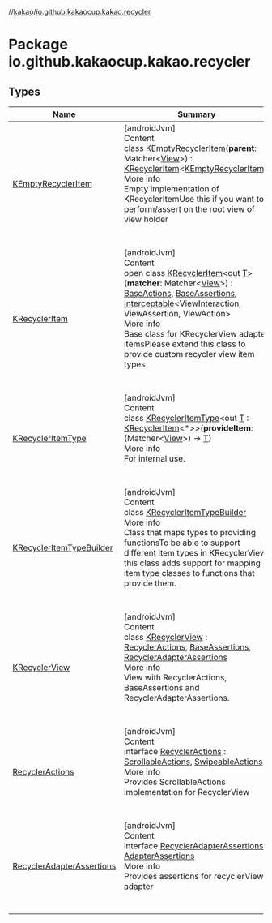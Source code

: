 //[kakao](../../index.md)/[io.github.kakaocup.kakao.recycler](index.md)



# Package io.github.kakaocup.kakao.recycler  


## Types  
  
|  Name |  Summary | 
|---|---|
| <a name="io.github.kakaocup.kakao.recycler/KEmptyRecyclerItem///PointingToDeclaration/"></a>[KEmptyRecyclerItem](-k-empty-recycler-item/index.md)| <a name="io.github.kakaocup.kakao.recycler/KEmptyRecyclerItem///PointingToDeclaration/"></a>[androidJvm]  <br>Content  <br>class [KEmptyRecyclerItem](-k-empty-recycler-item/index.md)(**parent**: Matcher<[View](https://developer.android.com/reference/kotlin/android/view/View.html)>) : [KRecyclerItem](-k-recycler-item/index.md)<[KEmptyRecyclerItem](-k-empty-recycler-item/index.md)>   <br>More info  <br>Empty implementation of KRecyclerItemUse this if you want to perform/assert on the root view of view holder  <br><br><br>|
| <a name="io.github.kakaocup.kakao.recycler/KRecyclerItem///PointingToDeclaration/"></a>[KRecyclerItem](-k-recycler-item/index.md)| <a name="io.github.kakaocup.kakao.recycler/KRecyclerItem///PointingToDeclaration/"></a>[androidJvm]  <br>Content  <br>open class [KRecyclerItem](-k-recycler-item/index.md)<out [T](-k-recycler-item/index.md)>(**matcher**: Matcher<[View](https://developer.android.com/reference/kotlin/android/view/View.html)>) : [BaseActions](../io.github.kakaocup.kakao.common.actions/-base-actions/index.md), [BaseAssertions](../io.github.kakaocup.kakao.common.assertions/-base-assertions/index.md), [Interceptable](../io.github.kakaocup.kakao.intercept/-interceptable/index.md)<ViewInteraction, ViewAssertion, ViewAction>   <br>More info  <br>Base class for KRecyclerView adapter itemsPlease extend this class to provide custom recycler view item types  <br><br><br>|
| <a name="io.github.kakaocup.kakao.recycler/KRecyclerItemType///PointingToDeclaration/"></a>[KRecyclerItemType](-k-recycler-item-type/index.md)| <a name="io.github.kakaocup.kakao.recycler/KRecyclerItemType///PointingToDeclaration/"></a>[androidJvm]  <br>Content  <br>class [KRecyclerItemType](-k-recycler-item-type/index.md)<out [T](-k-recycler-item-type/index.md) : [KRecyclerItem](-k-recycler-item/index.md)<*>>(**provideItem**: (Matcher<[View](https://developer.android.com/reference/kotlin/android/view/View.html)>) -> [T](-k-recycler-item-type/index.md))  <br>More info  <br>For internal use.  <br><br><br>|
| <a name="io.github.kakaocup.kakao.recycler/KRecyclerItemTypeBuilder///PointingToDeclaration/"></a>[KRecyclerItemTypeBuilder](-k-recycler-item-type-builder/index.md)| <a name="io.github.kakaocup.kakao.recycler/KRecyclerItemTypeBuilder///PointingToDeclaration/"></a>[androidJvm]  <br>Content  <br>class [KRecyclerItemTypeBuilder](-k-recycler-item-type-builder/index.md)  <br>More info  <br>Class that maps types to providing functionsTo be able to support different item types in KRecyclerView, this class adds support for mapping item type classes to functions that provide them.  <br><br><br>|
| <a name="io.github.kakaocup.kakao.recycler/KRecyclerView///PointingToDeclaration/"></a>[KRecyclerView](-k-recycler-view/index.md)| <a name="io.github.kakaocup.kakao.recycler/KRecyclerView///PointingToDeclaration/"></a>[androidJvm]  <br>Content  <br>class [KRecyclerView](-k-recycler-view/index.md) : [RecyclerActions](-recycler-actions/index.md), [BaseAssertions](../io.github.kakaocup.kakao.common.assertions/-base-assertions/index.md), [RecyclerAdapterAssertions](-recycler-adapter-assertions/index.md)  <br>More info  <br>View with RecyclerActions, BaseAssertions and RecyclerAdapterAssertions.  <br><br><br>|
| <a name="io.github.kakaocup.kakao.recycler/RecyclerActions///PointingToDeclaration/"></a>[RecyclerActions](-recycler-actions/index.md)| <a name="io.github.kakaocup.kakao.recycler/RecyclerActions///PointingToDeclaration/"></a>[androidJvm]  <br>Content  <br>interface [RecyclerActions](-recycler-actions/index.md) : [ScrollableActions](../io.github.kakaocup.kakao.common.actions/-scrollable-actions/index.md), [SwipeableActions](../io.github.kakaocup.kakao.common.actions/-swipeable-actions/index.md)  <br>More info  <br>Provides ScrollableActions implementation for RecyclerView  <br><br><br>|
| <a name="io.github.kakaocup.kakao.recycler/RecyclerAdapterAssertions///PointingToDeclaration/"></a>[RecyclerAdapterAssertions](-recycler-adapter-assertions/index.md)| <a name="io.github.kakaocup.kakao.recycler/RecyclerAdapterAssertions///PointingToDeclaration/"></a>[androidJvm]  <br>Content  <br>interface [RecyclerAdapterAssertions](-recycler-adapter-assertions/index.md) : [AdapterAssertions](../io.github.kakaocup.kakao.common.assertions/-adapter-assertions/index.md)  <br>More info  <br>Provides assertions for recyclerView adapter  <br><br><br>|

